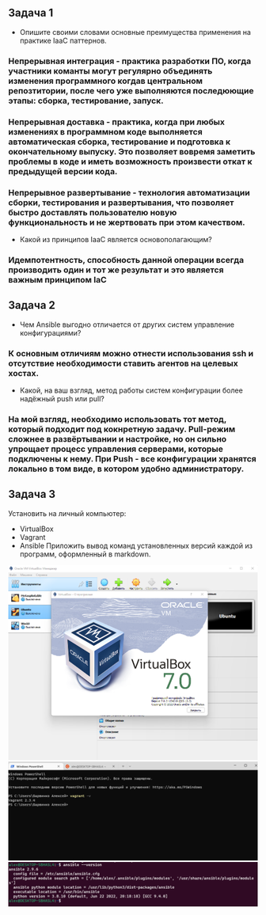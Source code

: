 ## Задача 1
* Опишите своими словами основные преимущества применения на практике IaaC паттернов.
### Непрерывная интеграция - практика разработки ПО, когда участники команты могут регулярно объединять изменения программного когдав центральном репозтитории, после чего уже выполняются последюющие этапы: сборка, тестирование, запуск.
### Непрерывная доставка - практика, когда при любых изменениях в программном коде выполняется автоматическая сборка, тестирование и подготовка к окончательному выпуску. Это позволяет вовремя заметить проблемы в коде и иметь возможность произвести откат к предыдущей версии кода.
### Непрерывное развертывание - технология автоматизации сборки, тестирования и развертывания, что позволяет быстро доставлять пользователю новую функциональность и не жертвовать при этом качеством.
* Какой из принципов IaaC является основополагающим?
### Идемпотентность, способность данной операции всегда производить один и тот же результат и это является важным принципом IaC
## Задача 2
* Чем Ansible выгодно отличается от других систем управление конфигурациями?
### К основным отличиям можно отнести использования ssh и отсутствие необходимости ставить агентов на целевых хостах.
* Какой, на ваш взгляд, метод работы систем конфигурации более надёжный push или pull?
### На мой взгляд, необходимо использовать тот метод, который подходит под кокнретную задачу. Pull-режим сложнее в развёртывании и настройке, но он сильно упрощает процесс управления серверами, которые подключены к нему. При Push - все конфигурации хранятся локально в том виде, в котором удобно администратору.
## Задача 3
Установить на личный компьютер:

* VirtualBox
* Vagrant
* Ansible
Приложить вывод команд установленных версий каждой из программ, оформленный в markdown.

![image](https://github.com/AllexxB/netology-homework/blob/09da39b5168c5f6658831715529393b7ed48ef81/pic/05-virt-02-iaac3.png)
![image](https://github.com/AllexxB/netology-homework/blob/822a55a4e742097f43a774354bd10b77cb45325f/pic/05-virt-02-iaac2.png)
![image](https://github.com/AllexxB/netology-homework/blob/d52bc5d8bb21dfa15108126d9cfcc21b565fe109/pic/05-virt-02-iaac1.png)

